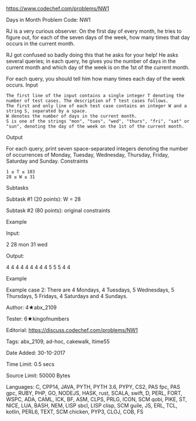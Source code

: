 https://www.codechef.com/problems/NW1

Days in Month Problem Code: NW1

RJ is a very curious observer. On the first day of every month, he tries to figure out, for each of the seven days of the week, how many times that day occurs in the current month.

RJ got confused so badly doing this that he asks for your help! He asks several queries; in each query, he gives you the number of days in the current month and which day of the week is on the 1st of the current month.

For each query, you should tell him how many times each day of the week occurs.
Input

    The first line of the input contains a single integer T denoting the number of test cases. The description of T test cases follows.
    The first and only line of each test case contains an integer W and a string S, separated by a space.
    W denotes the number of days in the current month.
    S is one of the strings "mon", "tues", "wed", "thurs", "fri", "sat" or "sun", denoting the day of the week on the 1st of the current month.

Output

For each query, print seven space-separated integers denoting the number of occurrences of Monday, Tuesday, Wednesday, Thursday, Friday, Saturday and Sunday.
Constraints

    1 ≤ T ≤ 103
    28 ≤ W ≤ 31

Subtasks

Subtask #1 (20 points): W = 28

Subtask #2 (80 points): original constraints

Example

Input:

2
28 mon
31 wed

Output:

4 4 4 4 4 4 4
4 4 5 5 5 4 4

Example

Example case 2: There are 4 Mondays, 4 Tuesdays, 5 Wednesdays, 5 Thursdays, 5 Fridays, 4 Saturdays and 4 Sundays.

Author: 4★abx_2109

Tester: 6★kingofnumbers

Editorial: https://discuss.codechef.com/problems/NW1

Tags: abx_2109, ad-hoc, cakewalk, ltime55

Date Added: 30-10-2017

Time Limit: 0.5 secs

Source Limit: 50000 Bytes

Languages: C, CPP14, JAVA, PYTH, PYTH 3.6, PYPY, CS2, PAS fpc, PAS gpc, RUBY, PHP, GO, NODEJS, HASK, rust, SCALA, swift, D, PERL, FORT, WSPC, ADA, CAML, ICK, BF, ASM, CLPS, PRLG, ICON, SCM qobi, PIKE, ST, NICE, LUA, BASH, NEM, LISP sbcl, LISP clisp, SCM guile, JS, ERL, TCL, kotlin, PERL6, TEXT, SCM chicken, PYP3, CLOJ, COB, FS
